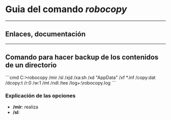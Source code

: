 # Guia del comando _robocopy_

---

## Enlaces, documentación

---

## Comando para hacer backup de los contenidos de un directorio

´´´cmd
C:\>robocopy <origen> <destino> /mir /sl /xjd /xa:sh /xd "AppData" /xf *.inf /copy:dat /dcopy:t /r:0 /w:1 /mt /ndl /tee /log+:\robocopy.log
´´´

### Explicación de las opciones

* **/mir**: realiza
* **/sl**:  
